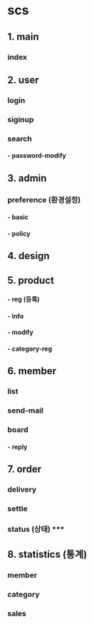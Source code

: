 # scs

## 1. main
### index


## 2. user
### login 
### siginup
### search
#### - password-modify  


## 3. admin
### preference (환경설정)
#### - basic
#### - policy


## 4. design


## 5. product 
#### - reg (등록)
#### - lnfo
#### - modify
#### - category-reg


## 6. member
### list
### send-mail
### board
#### - reply


## 7. order
### delivery
### settle
### status (상태) ***

## 8. statistics (통계)
### member
### category
### sales
